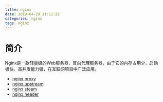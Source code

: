 ```yaml
---
title: nginx
date: 2019-04-29 11:11:22
categories: nginx
tags: nginx
---
```


# 简介
Nginx是一款轻量级的Web服务器、反向代理服务器，由于它的内存占用少，启动极快，高并发能力强，在互联网项目中广泛应用。

* [nginx proxy](/Learn/ops/nginx/proxy)
* [nginx upstream](/Learn/ops/nginx/upstream)
* [nginx steam](/Learn/ops/nginx/stream)
* [nginx header](/Learn/ops/nginx/header)